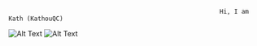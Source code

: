                                                               Hi, I am Kath (KathouQC)


![Alt Text](https://user-images.githubusercontent.com/71993497/168454733-e6b8206f-f5ea-487a-854d-99572ad1c966.png)
![Alt Text](https://media3.giphy.com/media/h0Cq1ClzO3UpupFPjP/200w.webp?cid=ecf05e476jkxptidp2clyyhvf1afvdylfqb93ap7mxl7mzlv&rid=200w.webp&ct=g)

